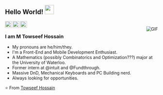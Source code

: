 ## Hello World! <img src="https://raw.githubusercontent.com/iampavangandhi/iampavangandhi/master/gifs/Hi.gif" width="30px"></h2>

<a href="https://twitter.com/https://twitter.com/towseef_m">
  <img align="left" alt="Towseef's Twitter" width="22px" src="https://cdn.jsdelivr.net/npm/simple-icons@v3/icons/twitter.svg" />
</a>
<a href="https://www.linkedin.com/in/towseefhossain/">
  <img align="left" alt="Towseef's Linkdein" width="22px" src="https://cdn.jsdelivr.net/npm/simple-icons@v3/icons/linkedin.svg" />
</a>
<a href="https://github.com/towseefhossain">
  <img align="left" alt="Towseef's Github" width="22px" src="https://cdn.jsdelivr.net/npm/simple-icons@v3/icons/github.svg" />
</a>
<br />
<img align="right" alt="GIF" src="https://media.giphy.com/media/LmNwrBhejkK9EFP504/giphy.gif" />

### I am M Towseef Hossain
- My pronouns are he/him/they.
- I'm a Front-End and Mobile Development Enthusiast.
- A Mathematics (possibly Combinatorics and Optimization???) major at the University of Waterloo. 
- Former intern at @intuit and @Fundthrough.
- Massive DnD, Mechanical Keyboards and PC Building nerd.
- Always looking for opportunities.

⭐️ From [Towseef Hossain](https://github.com/towseefhossain)
